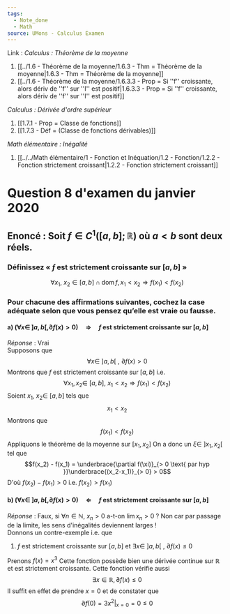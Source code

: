 ```yaml
---
tags:
  - Note_done
  - Math
source: UMons - Calculus Examen
---
```


Link :
_Calculus : Théorème de la moyenne_
1. [[../1.6 - Théorème de la moyenne/1.6.3 - Thm = Théorème de la moyenne|1.6.3 - Thm = Théorème de la moyenne]]
2. [[../1.6 - Théorème de la moyenne/1.6.3.3 - Prop = Si ''f'' croissante, alors dériv de ''f'' sur ''I'' est positif|1.6.3.3 - Prop = Si ''f'' croissante, alors dériv de ''f'' sur ''I'' est positif]]

_Calculus : Dérivée d'ordre supérieur_
1. [[1.7.1 - Prop = Classe de fonctions]]
2. [[1.7.3 - Déf = (Classe de fonctions dérivables)]]

_Math élémentaire : Inégalité_
1. [[../../Math élémentaire/1 - Fonction et Inéquation/1.2 - Fonction/1.2.2 - Fonction strictement croissant|1.2.2 - Fonction strictement croissant]]

# Question 8 d'examen du janvier 2020
## Enoncé : Soit $f ∈ C^1 ([a,b];\mathbb{R})$ où $a < b$ sont deux réels.
### Définissez « $f$ est strictement croissante sur $[a,b]$ »
$$∀ x_1,\ x_2 ∈ [a,b] ∩ \operatorname{dom} f, x_1 < x_2 ⇒ f(x_1) < f(x_2)$$ 
### Pour chacune des affirmations suivantes, cochez la case adéquate selon que vous pensez qu’elle est vraie ou fausse.
#### a) $(\forall x\in\ ]a,b[, \partial f(x)>0)\quad\Rightarrow\quad f$ est strictement croissante sur $[a,b]$ 
_Réponse_ : Vrai
\
Supposons que $$\forall x \in\ ]a,b[\ ,\ \partial f(x)>0$$Montrons que $f$ est strictement croissante sur $[a,b]$ i.e. $$\forall x_1, x_2 \in\ [a,b],\ x_1 < x_2 \Rightarrow f(x_1) < f(x_2)$$
Soient $x_1,\ x_2 \in\ [a,b]$ tels que $$x_1 < x_2$$Montrons que $$f(x_1) < f(x_2)$$
Appliquons le théorème de la moyenne sur $[x_1, x_2]$
On a donc un $\xi \in\ ]x_1, x_2[$ tel que $$f(x_2) - f(x_1) = \underbrace{\partial f(\xi)}_{> 0 \text{ par hyp }}\underbrace{(x_2-x_1)}_{> 0} > 0$$D'où $f(x_2) - f(x_1) > 0$ i.e. $f(x_2) > f(x_1)$ 
#### b) $(\forall x\in\ ]a,b[, \partial f(x)>0)\quad\Leftarrow\quad f$ est strictement croissante sur $[a,b]$ 
_Réponse_ : Faux, si $\forall n \in \mathbb{N},\ x_n > 0$ a-t-on $\operatorname{lim} x_n > 0$ ? Non car par passage de la limite, les sens d'inégalités deviennent larges !
\
Donnons un contre-exemple i.e. que 
1. $f$ est strictement croissante sur $[a,b]$ et $\exists x \in\ ]a,b[\ ,\ \partial f(x) \le 0$ 

Prenons $f(x) = x^3$
Cette fonction possède bien une dérivée continue sur $\mathbb{R}$ et est strictement croissante.
Cette fonction vérifie aussi $$∃x ∈ \mathbb{R}, ∂ f(x) \le 0$$ Il suffit en effet de prendre $x = 0$ et de constater que $$\left.\partial f(0) = 3x^2 \right|_{x=0} = 0 \le0$$